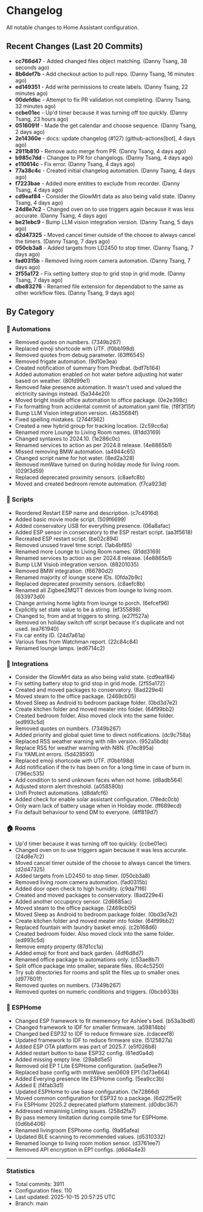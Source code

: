 # Changelog

All notable changes to Home Assistant configuration.

## Recent Changes (Last 20 Commits)

- **cc766d47** - Added changed files object matching. (Danny Tsang, 38 seconds ago)
- **8b6def7b** - Add checkout action to pull repo. (Danny Tsang, 16 minutes ago)
- **ed149351** - Add write permissions to create labels. (Danny Tsang, 22 minutes ago)
- **00defdbc** - Attempt to fix PR validation not completing. (Danny Tsang, 32 minutes ago)
- **ccbe01ec** - Up'd timer because it was turning off too quickly. (Danny Tsang, 23 hours ago)
- **0516091f** - Made the get calendar and choose sequence. (Danny Tsang, 2 days ago)
- **2e14360e** - docs: update changelog (#127) (github-actions[bot], 4 days ago)
- **2911b810** - Remove auto merge from PR. (Danny Tsang, 4 days ago)
- **b985c7dd** - Changee to PR for changelogs. (Danny Tsang, 4 days ago)
- **e110614c** - Fix error. (Danny Tsang, 4 days ago)
- **77a38c4c** - Created initial changelog automation. (Danny Tsang, 4 days ago)
- **f7223bae** - Added more entities to exclude from recorder. (Danny Tsang, 4 days ago)
- **cd9eaf84** - Consider the GlowMrt data as also being valid state. (Danny Tsang, 4 days ago)
- **24d8e7c2** - Changed oven on to use triggers again because it was less accurate. (Danny Tsang, 4 days ago)
- **be21ebc9** - Bump LLM vision integration version. (Danny Tsang, 5 days ago)
- **d2d47325** - Moved cancel timer outside of the choose to always cancel the timers. (Danny Tsang, 7 days ago)
- **050cb3a8** - Added targets from LD2450 to stop timer. (Danny Tsang, 7 days ago)
- **fad0315b** - Removed living room camera automation. (Danny Tsang, 7 days ago)
- **2f55a172** - Fix setting battery stop to grid stop in grid mode. (Danny Tsang, 7 days ago)
- **dbe83276** - Renamed file extension for dependabot to the same as other workflow files. (Danny Tsang, 9 days ago)

## By Category

### 🤖 Automations
- Removed quotes on numbers. (7349b267)
- Replaced emoji shortcode with UTF. (f0bb198d)
- Removed quotes from debug parameter. (63ff6545)
- Removed frigate automation. (9d10e3ea)
- Created notification of summary from Predbat. (bdf7b164)
- Added automation enabled on hot water before adjusting hot water based on weather. (80fd99e1)
- Removed fake presence automation. It wasn't used and valued the elctricity savings instead. (5a344e20)
- Moved bright inside office automation to office package. (0e2e398c)
- Fix formatting from accidental commit of automation.yaml file. (f8f3f15f)
- Bump LLM Vision integration version. (4b35684f)
- Fixed spelling mistakes. (2744f362)
- Created a new hybrid group for tracking location. (2c59cc6a)
- Renamed more Lounge to Living Room names. (81dd3169)
- Changed syntaxes to 2024.10. (1e286c0c)
- Renamed services to action as per 2024.8 release. (4e8865b1)
- Missed removing BMW automation. (a4944c65)
- Changed script name for hot water. (8ed2a328)
- Removed mmWave turned on during holiday mode for living room. (029f3d59)
- Replaced deprecated proximity sensors. (c8aefc8b)
- Moved and created bedroom remote automation. (f7ca923d)

### 📜 Scripts
- Reordered Restart ESP name and description. (c7c4916d)
- Added basic movie mode script. (509f6699)
- Added conservatory USB for everything presence. (06a8afac)
- Added ESP sensor in conservatory to the ESP restart script. (aa3f5618)
- Recreated ESP restart script. (be02c894)
- Removed unused travel time script. (1ab4bf85)
- Renamed more Lounge to Living Room names. (81dd3169)
- Renamed services to action as per 2024.8 release. (4e8865b1)
- Bump LLM Visiob integration version. (88201035)
- Removed BMW integration. (f66780d2)
- Renamed majority of lounge scene IDs. (0fda2b9c)
- Replaced deprecated proximity sensors. (c8aefc8b)
- Renamed all Zigbee2MQTT devices from lounge to living room. (633973d0)
- Change arriving home lights from lounge to porch. (6efcef96)
- Explicitly set state value to be a stirng. (ef355898)
- Changed to, from and at triggers to string. (e27f527a)
- Removed on holiday switch off script because it's duplicate and not used. (ea761940)
- Fix car entity ID. (24d7a61a)
- Various fixes from Watchman report. (22c84c84)
- Renamed lounge lamps. (ed6714c2)

### 🔌 Integrations
- Consider the GlowMrt data as also being valid state. (cd9eaf84)
- Fix setting battery stop to grid stop in grid mode. (2f55a172)
- Created and moved packages to conservatory. (8ad229e4)
- Moved steam to the office package. (2469cb05)
- Moved Sleep as Android to bedroom package folder. (0bd3d7e2)
- Create kitchen folder and moved meater into folder. (64f99bb2)
- Created bedroom folder. Also moved clock into the same folder. (ed993c5d)
- Removed quotes on numbers. (7349b267)
- Added priority and global quiet time to direct notifications. (dc9c758a)
- Replaced RSS weather warning with n8n version. (952a5bdb)
- Replace RSS for weather warning with N8N. (f7ec895a)
- Fix YAMLint errors. (5d428593)
- Replaced emoji shortcode with UTF. (f0bb198d)
- Add notification if the tv has been on for a long time in case of burn in. (796ec535)
- Add condition to send unknown faces when not home. (d8adb564)
- Adjusted storm alert threshold. (a058580b)
- Unifi Protect automations. (d8dafcf6)
- Added check for enable solar assistant configuration. (78edc0cb)
- Only warn lack of battery usage when in Holiday mode. (ff689ecd)
- Fix default behaviour to send DM to everyone. (4ff819d7)

### 🏠 Rooms
- Up'd timer because it was turning off too quickly. (ccbe01ec)
- Changed oven on to use triggers again because it was less accurate. (24d8e7c2)
- Moved cancel timer outside of the choose to always cancel the timers. (d2d47325)
- Added targets from LD2450 to stop timer. (050cb3a8)
- Removed living room camera automation. (fad0315b)
- Added door open check to high humidity. (c9da71f6)
- Created and moved packages to conservatory. (8ad229e4)
- Added another occupqncy sensor. (2d6685ac)
- Moved steam to the office package. (2469cb05)
- Moved Sleep as Android to bedroom package folder. (0bd3d7e2)
- Create kitchen folder and moved meater into folder. (64f99bb2)
- Replaced fountain with laundry basket emoji. (c2b168d6)
- Created bedroom folder. Also moved clock into the same folder. (ed993c5d)
- Remove empty property (87d1cc1a)
- Added emoji for front and back garden. (4df6d8d7)
- Renamed office package to automations only. (c53ae8b7)
- Split office package into smaller, separate files. (6c4c5250)
- Try sub directories for rooms and split the files up to smaller ones. (d977601f)
- Removed quotes on numbers. (7349b267)
- Removed quotes on numeric conditions and triggers. (0bcb933b)

### 🔧 ESPHome
- Changed ESP framework to fit mememory for Ashlee's bed. (b53a3bd8)
- Changed framework to IDF for smaller firmware. (a59814bb)
- Changed bed ESP32 to IDF to reduce firmware size. (cdaceef8)
- Updated framework to IDF to reduce firmware size. (5125827a)
- Added ESP OTA platform was part of 2025.7. (e5f026b8)
- Added restart button to base ESP32 config. (61ed0a4d)
- Added missing empty line. (29a8d5e5)
- Removed old EP 1 Lite ESPHome configuration. (aa5e9ee7)
- Replaced base config with mmWave sen0609 EP1 (1d73e664)
- Added Everying presence lite ESPHome config. (5ea9cc3b)
- Added E (f4fab3d1)
- Updated ESPHome to use base configuration. (1e72866d)
- Moved common configuration for ESP32 to a package. (6d22f5e9)
- Fix ESPHomr 2025.2 deprecated platform statement. (d0dbc367)
- Addressed remaininig Linting issues. (258d2fa7)
- By pass memory limitation during compile time for ESPHome. (0d6b6406)
- Renamed livingroom ESPhome config. (9a95afea)
- Updated BLE scanning to recommended values. (d5310332)
- Renamed lounge to living room motion sensor. (d3761ee7)
- Removed API encryption in EP1 configs. (d6d4a4e3)


---

### Statistics

- Total commits: 3911
- Configuration files: 110
- Last updated: 2025-10-15 20:57:25 UTC
- Branch: main
